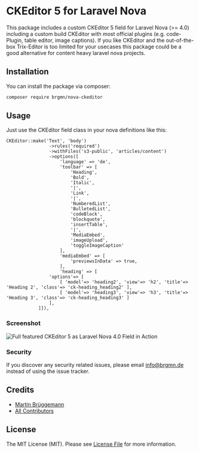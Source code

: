 # CKEditor 5 for Laravel Nova

This package includes a custom CKEditor 5 field for Laravel Nova (>= 4.0) including a custom build CKEditor with most official plugins (e.g. code-Plugin, table editor, image captions). If you like CKEditor and the out-of-the-box Trix-Editor is too limited for your usecases this package could be a good alternative for content heavy laravel nova projects.

## Installation

You can install the package via composer:

```bash
composer require brgmn/nova-ckeditor
```

## Usage

Just use the CKEditor field class in your nova definitions like this:

```
CKEditor::make('Text', 'body')
                ->rules('required')
                ->withFiles('s3-public', 'articles/content')
                ->options([
                    'language' => 'de',
                    'toolbar' => [
                        'Heading',
                        'Bold',
                        'Italic',
                        '|',
                        'Link',
                        '|',
                        'NumberedList',
                        'BulletedList',
                        'codeBlock',
                        'blockquote',
                        'insertTable',
                        '|',
                        'MediaEmbed',
                        'imageUpload',
                        'toggleImageCaption'
                    ],
                    'mediaEmbed' => [
                        'previewsInData' => true,
                    ],
                    'heading' => [
                'options'=> [
                    [ 'model'=> 'heading2', 'view'=> 'h2', 'title'=> 'Heading 2', 'class'=> 'ck-heading_heading2' ],
                    [ 'model'=> 'heading3', 'view'=> 'h3', 'title'=> 'Heading 3', 'class'=> 'ck-heading_heading3' ]
                ],
            ]]),
```

### Screenshot

![Full featured CKEditor 5 as Laravel Nova 4.0 Field in Action](https://raw.githubusercontent.com/brgmn/nova-ckeditor/master/static/laravel-nova-4-ckeditor-screenshot.png)

### Security

If you discover any security related issues, please email info@brgmn.de instead of using the issue tracker.

## Credits

-   [Martin Brüggemann](https://github.com/brgmn)
-   [All Contributors](../../contributors)

## License

The MIT License (MIT). Please see [License File](LICENSE.md) for more information.

